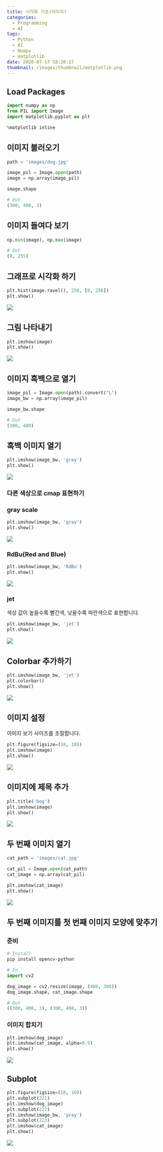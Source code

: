 ```yaml
---
title: 시각화 기초(이미지)
categories:
  - Programming
  - AI
tags:
  - Python
  - AI
  - Numpy
  - matplotlib
date: 2020-07-17 18:20:17
thumbnail: /images/thumbnail/matplotlib.png
---
```


## Load Packages

```python
import numpy as np
from PIL import Image
import matplotlib.pyplot as plt

%matplotlib inline
```

## 이미지 불러오기

```python
path = 'images/dog.jpg'

image_pil = Image.open(path)
image = np.array(image_pil)

image.shape

# Out
(300, 400, 3)
```

## 이미지 들여다 보기

```python
np.min(image), np.max(image)

# Out
(0, 255)
```

## 그래프로 시각화 하기

```python
plt.hist(image.ravel(), 256, [0, 256])
plt.show()
```

![](/images/ai/image/1.png)

## 그림 나타내기

```python
plt.imshow(image)
plt.show()
```

![](/images/ai/image/2.png)

## 이미지 흑백으로 열기

```python
image_pil = Image.open(path).convert("L")
image_bw = np.array(image_pil)

image_bw.shape

# Out
(300, 400)
```

## 흑백 이미지 열기

```python
plt.imshow(image_bw, 'gray')
plt.show()
```

![](/images/ai/image/3.png)

### 다른 색상으로 cmap 표현하기

### gray scale

```python
plt.imshow(image_bw, 'gray')
plt.show()
```

![](/images/ai/image/3.png)

### RdBu(Red and Blue)

```python
plt.imshow(image_bw, 'RdBu')
plt.show()
```

![](/images/ai/image/4.png)

### jet

색상 값이 높을수록 빨간색, 낮을수록 파란색으로 표현합니다.

```python
plt.imshow(image_bw, 'jet')
plt.show()
```

![](/images/ai/image/5.png)

## Colorbar 추가하기

```python
plt.imshow(image_bw, 'jet')
plt.colorbar()
plt.show()
```

![](/images/ai/image/6.png)

## 이미지 설정

이미지 보기 사이즈를 조절합니다.

```python
plt.figure(figsize=(10, 10))
plt.imshow(image)
plt.show()
```

![](/images/ai/image/7.png)

## 이미지에 제목 추가

```python
plt.title('Dog')
plt.imshow(image)
plt.show()
```

![](/images/ai/image/8.png)

## 두 번째 이미지 열기

```python
cat_path = 'images/cat.jpg'

cat_pil = Image.open(cat_path)
cat_image = np.array(cat_pil)

plt.imshow(cat_image)
plt.show()
```

![](/images/ai/image/9.png)

## 두 번째 이미지를 첫 번째 이미지 모양에 맞추기

### 준비

```bash
# Install
pip install opencv-python
```

```python
# In
import cv2

dog_image = cv2.resize(image, (400, 300))
dog_image.shape, cat_image.shape

# Out
((300, 400, 3), (300, 400, 3))
```

### 이미지 합치기

```python
plt.imshow(dog_image)
plt.imshow(cat_image, alpha=0.5)
plt.show()
```

![](/images/ai/image/10.png)

## Subplot

```python
plt.figure(figsize=(10, 10))
plt.subplot(221)
plt.imshow(dog_image)
plt.subplot(222)
plt.imshow(image_bw, 'gray')
plt.subplot(223)
plt.imshow(cat_image)
plt.show()
```

![](/images/ai/image/11.png)
